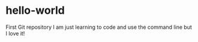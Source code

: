 # hello-world
First Git repository
I am just learning to code and use the command line but I love it!
